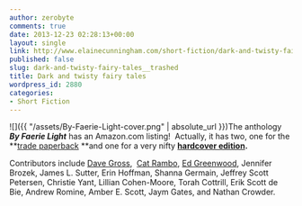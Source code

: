 ```yaml
---
author: zerobyte
comments: true
date: 2013-12-23 02:28:13+00:00
layout: single
link: http://www.elainecunningham.com/short-fiction/dark-and-twisty-fairy-tales__trashed/
published: false
slug: dark-and-twisty-fairy-tales__trashed
title: Dark and twisty fairy tales
wordpress_id: 2880
categories:
- Short Fiction
---
```


![]({{ "/assets/By-Faerie-Light-cover.png" | absolute_url }})The anthology **_By Faerie Light_** has an Amazon.com listing!  Actually, it has two, one for the **[trade paperback](http://www.amazon.com/Faerie-Light-David-Gross/dp/1940372046/ref=sr_1_6?s=books&ie=UTF8&qid=1387764252&sr=1-6&keywords=by+faerie+light) **and one for a very nifty **[hardcover edition](http://www.amazon.com/Faerie-Light-Gross/dp/1940372038/ref=sr_1_5?s=books&ie=UTF8&qid=1387764739&sr=1-5&keywords=by+faerie+light).**

Contributors include [Dave Gross](www.bydavegross.com),  [Cat Rambo](http://www.kittywumpus.net/blog/about/), [Ed Greenwood](http://theedverse.com), Jennifer Brozek, James L. Sutter, Erin Hoffman, Shanna Germain, Jeffrey Scott Petersen, Christie Yant, Lillian Cohen-Moore, Torah Cottrill, Erik Scott de Bie, Andrew Romine, Amber E. Scott, Jaym Gates, and Nathan Crowder.
